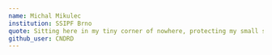 ```yaml
---
name: Michal Mikulec
institution: SSIPF Brno
quote: Sitting here in my tiny corner of nowhere, protecting my small slice of nothing
github_user: CNDRD
---
```

